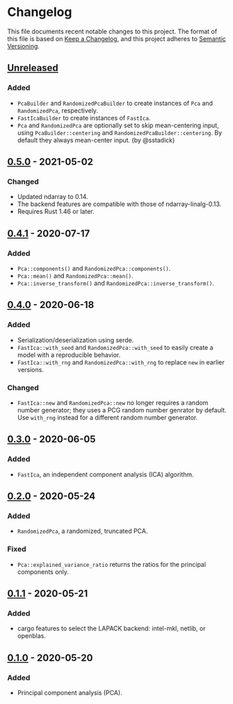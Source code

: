 # Changelog

This file documents recent notable changes to this project. The format of this
file is based on [Keep a Changelog](https://keepachangelog.com/en/1.0.0/), and
this project adheres to [Semantic
Versioning](https://semver.org/spec/v2.0.0.html).

## [Unreleased]

### Added

- `PcaBuilder` and `RandomizedPcaBuilder` to create instances of `Pca` and
  `RandomizedPca`, respectively.
- `FastIcaBuilder` to create instances of `FastIca`.
- `Pca` and `RandomizedPca` are optionally set to skip mean-centering input,
  using `PcaBuilder::centering` and `RandomizedPcaBuilder::centering`. By
  default they always mean-center input. (by @sstadick)

## [0.5.0] - 2021-05-02

### Changed

- Updated ndarray to 0.14.
- The backend features are compatible with those of ndarray-linalg-0.13.
- Requires Rust 1.46 or later.

## [0.4.1] - 2020-07-17

### Added

- `Pca::components()` and `RandomizedPca::components()`.
- `Pca::mean()` and `RandomizedPca::mean()`.
- `Pca::inverse_transform()` and `RandomizedPca::inverse_transform()`.

## [0.4.0] - 2020-06-18

### Added

- Serialization/deserialization using serde.
- `FastIca::with_seed` and `RandomizedPca::with_seed` to easily create a model
  with a reproducible behavior.
- `FastIca::with_rng` and `RandomizedPca::with_rng` to replace `new` in earlier
  versions.

### Changed

- `FastIca::new` and `RandomizedPca::new` no longer requires a random number
  generator; they uses a PCG random number genrator by default. Use `with_rng`
  instead for a different random number generator.

## [0.3.0] - 2020-06-05

### Added

- `FastIca`, an independent component analysis (ICA) algorithm.

## [0.2.0] - 2020-05-24

### Added

- `RandomizedPca`, a randomized, truncated PCA.

### Fixed

- `Pca::explained_variance_ratio` returns the ratios for the principal
  components only.

## [0.1.1] - 2020-05-21

### Added

- cargo features to select the LAPACK backend: intel-mkl, netlib, or openblas.

## [0.1.0] - 2020-05-20

### Added

- Principal component analysis (PCA).

[Unreleased]: https://github.com/petabi/petal-decomposition/compare/0.5.0...main
[0.5.0]: https://github.com/petabi/petal-decomposition/compare/0.4.1...0.5.0
[0.4.1]: https://github.com/petabi/petal-decomposition/compare/0.4.0...0.4.1
[0.4.0]: https://github.com/petabi/petal-decomposition/compare/0.3.0...0.4.0
[0.3.0]: https://github.com/petabi/petal-decomposition/compare/0.2.0...0.3.0
[0.2.0]: https://github.com/petabi/petal-decomposition/compare/0.1.1...0.2.0
[0.1.1]: https://github.com/petabi/petal-decomposition/compare/0.1.0...0.1.1
[0.1.0]: https://github.com/petabi/petal-decomposition/tree/0.1.0
